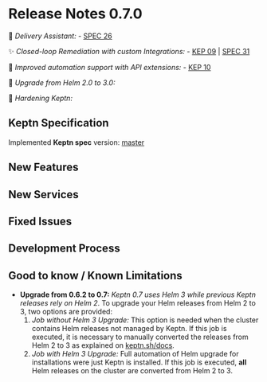 # Release Notes 0.7.0

:rocket: *Delivery Assistant:* - [SPEC 26](https://github.com/keptn/spec/pull/26)

:sparkles: *Closed-loop Remediation with custom Integrations:* - [KEP 09](https://github.com/keptn/enhancement-proposals/pull/9) | [SPEC 31](https://github.com/keptn/spec/pull/31)

:rocket: *Improved automation support with API extensions:* - [KEP 10](https://github.com/keptn/enhancement-proposals/pull/10)

:star2: *Upgrade from Helm 2.0 to 3.0:*

:hammer: *Hardening Keptn:*

## Keptn Specification

Implemented **Keptn spec** version: [master](https://github.com/keptn/spec/tree/master)

## New Features


## New Services


## Fixed Issues


## Development Process


## Good to know / Known Limitations

* **Upgrade from 0.6.2 to 0.7:** *Keptn 0.7 uses Helm 3 while previous Keptn releases rely on Helm 2*. To upgrade  your Helm releases from Helm 2 to 3, two options are provided: 
  1. *Job without Helm 3 Upgrade:* This option is needed when the cluster contains Helm releases not managed by Keptn. If this job is executed, it is necessary to manually converted the releases from Helm 2 to 3 as explained on [keptn.sh/docs](http://localhost:1313/docs/0.7.0/operate/upgrade/#job-without-helm-3-0-upgrade).
  1. *Job with Helm 3 Upgrade:* Full automation of Helm upgrade for installations were just Keptn is installed. If this job is executed, **all** Helm releases on the cluster are converted from Helm 2 to 3.
  